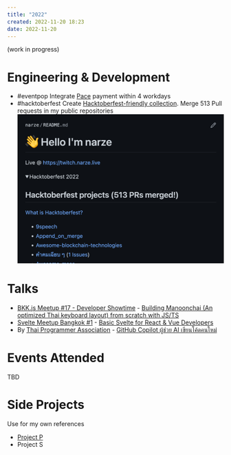 ```yaml
---
title: "2022"
created: 2022-11-20 18:23
date: 2022-11-20
---
```


(work in progress)

# Engineering & Development
- #eventpop Integrate [Pace](https://pacenow.co) payment within 4 workdays
- #hacktoberfest Create [Hacktoberfest-friendly collection](https://hacktober.narze.live/). Merge 513 Pull requests in my public repositories ![](Brag/attachments/Hacktoberfest%202022%20-%20513%20PRs.png)
# Talks
- [BKK.js Meetup #17 - Developer Showtime](https://creatorsgarten.org/wiki/Hacks/bkkjs17) - [Building Manoonchai (An optimized Thai keyboard layout) from scratch with JS/TS](https://www.youtube.com/watch?v=ltIvGLzMwzo) 
- [Svelte Meetup Bangkok #1](https://creatorsgarten.org/wiki/Hacks/svelte1) - [Basic Svelte for React & Vue Developers](https://www.youtube.com/watch?v=kS-LvjiZzUE)
- <Coder /> By [Thai Programmer Association](https://www.thaiprogrammer.org) - [GitHub Copilot ผู้ช่วย AI เขียนโค้ดคนใหม่](https://www.facebook.com/ThaiProgrammerSociety/videos/856522672025159)
# Events Attended
TBD
# Side Projects
Use for my own references
- [Project P](Brag/private/Project%20P.md)
- Project S